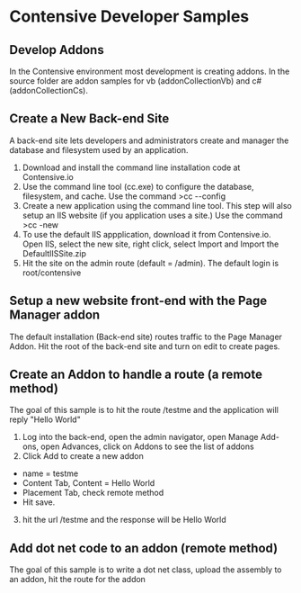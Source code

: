 # Contensive Developer Samples #

## Develop Addons ##

In the Contensive environment most development is creating addons. In the source folder are addon samples for vb (addonCollectionVb) and c# (addonCollectionCs).

## Create a New Back-end Site ##

A back-end site lets developers and administrators create and manager the database and filesystem used by an application.

1. Download and install the command line installation code at Contensive.io
2. Use the command line tool (cc.exe) to configure the database, filesystem, and cache. Use the command >cc --config
3. Create a new application using the command line tool. This step will also setup an IIS website (if you application uses a site.) Use the command >cc -new
4. To use the default IIS appplication, download it from Contensive.io. Open IIS, select the new site, right click, select Import and Import the DefaultIISSite.zip
5. Hit the site on the admin route (default = /admin). The default login is root/contensive

## Setup a new website front-end with the Page Manager addon ##

The default installation (Back-end site) routes traffic to the Page Manager Addon. Hit the root of the back-end site and turn on edit to create pages.

## Create an Addon to handle a route (a remote method) ##

The goal of this sample is to hit the route /testme and the application will reply "Hello World"

1. Log into the back-end, open the admin navigator, open Manage Add-ons, open Advances, click on Addons to see the list of addons
2. Click Add to create a new addon
  - name = testme
  - Content Tab, Content = Hello World
  - Placement Tab, check remote method
  - Hit save.
3. hit the url /testme and the response will be Hello World

## Add dot net code to an addon (remote method) ##

The goal of this sample is to write a dot net class, upload the assembly to an addon, hit the route for the addon